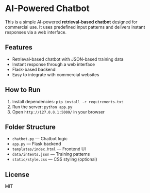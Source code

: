 # AI-Powered Chatbot

This is a simple AI-powered **retrieval-based chatbot** designed for commercial use. It uses predefined input patterns and delivers instant responses via a web interface.

## Features
- Retrieval-based chatbot with JSON-based training data
- Instant response through a web interface
- Flask-based backend
- Easy to integrate with commercial websites

## How to Run
1. Install dependencies: `pip install -r requirements.txt`
2. Run the server: `python app.py`
3. Open `http://127.0.0.1:5000/` in your browser

## Folder Structure
- `chatbot.py` — Chatbot logic
- `app.py` — Flask backend
- `templates/index.html` — Frontend UI
- `data/intents.json` — Training patterns
- `static/style.css` — CSS styling (optional)

## License
MIT
